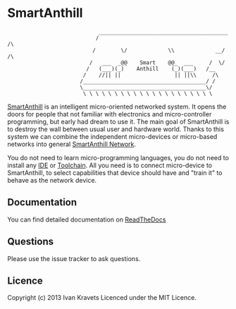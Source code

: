 SmartAnthill
============

```
                             _________________________________________
                            /                                        /\
                           /        \/             \\             __/ /\
                          /   ___  _@@    Smart    @@_  ___     /  \/
                         /   (___)(_)    Anthill    (_)(___)   /__
                        /    //|| ||                 || ||\\     /\
                       /_______________________________________/ /
                       \_______________________________________\/
                        \ \ \ \ \ \ \ \ \ \ \ \ \ \ \ \ \ \ \ \ \
```

[SmartAnthill](http://smartanthill.readthedocs.org/en/latest/index.html) is an
intelligent micro-oriented networked system. It opens
the doors for people that not familiar with electronics and micro-controller
programming, but early had dream to use it. The main goal of SmartAnthill is to
destroy the wall between usual user and hardware world. Thanks to this
system we can combine the independent micro-devices or micro-based networks
into general [SmartAnthill Network](http://smartanthill.readthedocs.org/en/latest/specification/network/index.html).

You do not need to learn micro-programming languages, you do not need to install
any [IDE](http://en.wikipedia.org/wiki/Integrated_development_environment)
or [Toolchain](http://en.wikipedia.org/wiki/Toolchain). All you need is to
connect micro-device to SmartAnthill, to select capabilities that device should
have and "train it" to behave as the network device.

Documentation
-------------

You can find detailed documentation on
[ReadTheDocs](http://smartanthill.readthedocs.org/en/latest/index.html)

Questions
---------

Please use the issue tracker to ask questions.

Licence
-------

Copyright (c) 2013 Ivan Kravets
Licenced under the MIT Licence.
